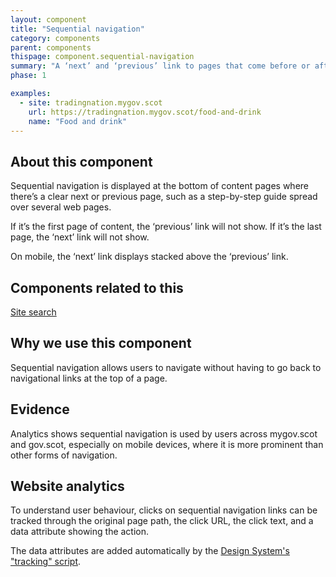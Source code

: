 ```yaml
---
layout: component
title: "Sequential navigation"
category: components
parent: components
thispage: component.sequential-navigation
summary: "A ‘next’ and ‘previous’ link to pages that come before or after the user’s current web page."
phase: 1

examples:
  - site: tradingnation.mygov.scot
    url: https://tradingnation.mygov.scot/food-and-drink
    name: "Food and drink"
---
```



## About this component

Sequential navigation is displayed at the bottom of content pages where there’s a clear next or previous page, such as a step-by-step guide spread over several web pages.

If it’s the first page of content, the ‘previous’ link will not show. If it’s the last page, the ‘next’ link will not show.

On mobile, the ‘next’ link displays stacked above the ‘previous’ link.

## Components related to this

[Site search](https://designsystem.gov.scot/components/site-search/)

## Why we use this component

Sequential navigation allows users to navigate without having to go back to navigational links at the top of a page.

## Evidence

Analytics shows sequential navigation is used by users across mygov.scot and gov.scot, especially on mobile devices, where it is more prominent than other forms of navigation.

## Website analytics

To understand user behaviour, clicks on sequential navigation links can be tracked through the original page path, the click URL, the click text, and a data attribute showing the action.

The data attributes are added automatically by the [Design System's "tracking" script](/get-started/tracking/#sequential-navigation).
